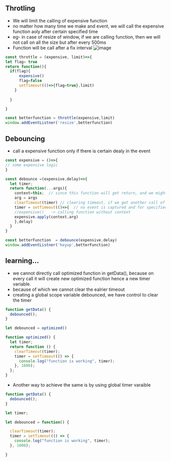 ## Throtling
* We will limit the calling of expensive function
* no matter how many time we make and event, we will call the expensive function aoly after certain specified time
* eg- in case of resize of window, if we are calling function, then we will not call on all the size but after every 500ms
* Function will be call after a fix interval
![image](https://github.com/nsaqui4c/learnJS/assets/45531263/f709de2e-bfdb-4c8a-a78c-cd662f8d35b7)
```js
const throttle = (expensive, limit)=>{
let flag= true
return function(){
  if(flag){
      expensive()
      flag=false
      setTimeout(()=>{flag=true},limit)
    }
  
  }

}

const betterfunction = throttle(expensive,limit)
window.addEventListner('resize',betterfunction)

```
## Debouncing
* call a expensive function only if there is certain dealy in the event
```js
const expensive = ()=>{
// some expensive logic
}

const debounce =(expensive,delay)=>{
  let timer;
  return function(...args){
    context=this;  // since this function will get return, and we might use this function with some object, we are getting the value of that object in context
    arg = args
    clearTimeout(timer) // clearing timeout, if we get another call of the function
    timer = setTimeout(()=>{  // no event is captured and for specified delay, then only expensive function will be called
    //expensive()   -> calling function without context
    expensive.apply(context,arg)
    },delay)
  }
}

const betterFunction  = debounce(expensive,delay)
window.addEventListner('keyup',betterFunction)
```

## learning...
* we cannot directly call optimized function in getData(), because on every call it will create new optimized function hence a new timer variable.
* because of which we cannot clear the ealrier timeout
* creating a global scope variable debounced, we have control to clear the timer
```js
function getData() {
  debounced();
}

let debounced = optimized()

function optimized() {
  let timer;
  return function () {
    clearTimeout(timer);
    timer = setTimeout(() => {
      console.log("function is working", timer);
    }, 1000);
  };
}

```
* Another way to achieve the same is by using global timer varaible
```js
function getData() {
  debounced();
}

let timer;

let debounced = function() {

  clearTimeout(timer);
  timer = setTimeout(() => {
    console.log("function is working", timer);
  }, 1000);

}
```

